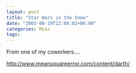```yaml
---
layout: post
title: "Star Wars in the Snow"
date: "2003-08-19T12:08:02+06:00"
categories: Misc 
tags: 
---
```


From one of my coworkers....

<a href="http://www.meansquareerror.com/content/darth/">http://www.meansquareerror.com/content/darth/</a>